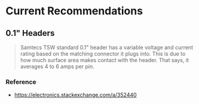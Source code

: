 # Current Recommendations

## 0.1" Headers
> Samtecs TSW standard 0.1" header has a variable voltage and current rating
  based on the matching connector it plugs into. This is due to how much surface
  area makes contact with the header. That says, it averages 4 to 6 amps per pin.

### Reference
* https://electronics.stackexchange.com/a/352440
